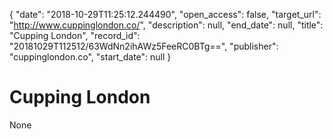 {
  "date": "2018-10-29T11:25:12.244490", 
  "open_access": false, 
  "target_url": "http://www.cuppinglondon.co/", 
  "description": null, 
  "end_date": null, 
  "title": "Cupping London", 
  "record_id": "20181029T112512/63WdNn2ihAWz5FeeRC0BTg==", 
  "publisher": "cuppinglondon.co", 
  "start_date": null
}

# Cupping London

None